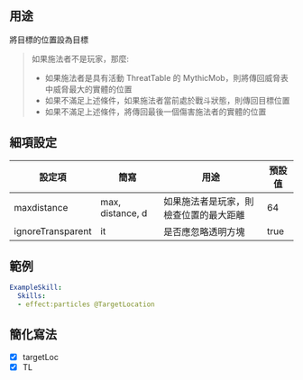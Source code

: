 ## 用途
將目標的位置設為目標

> 如果施法者不是玩家，那麼:
>- 如果施法者是具有活動 ThreatTable 的 MythicMob，則將傳回威脅表中威脅最大的實體的位置
>- 如果不滿足上述條件，如果施法者當前處於戰斗狀態，則傳回目標位置
>- 如果不滿足上述條件，將傳回最後一個傷害施法者的實體的位置

## 細項設定
| 設定項 | 簡寫   | 用途  | 預設值 |
|-----------|-----------|----------------------------------------------------------------------|---------|
| maxdistance | max, distance, d | 如果施法者是玩家，則檢查位置的最大距離  | 64   |
| ignoreTransparent | it | 是否應忽略透明方塊| true|

## 範例
```yaml
ExampleSkill:
  Skills:
  - effect:particles @TargetLocation
```


## 簡化寫法
- [x] targetLoc
- [x] TL